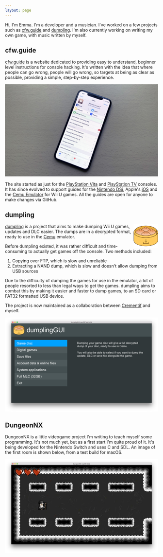 ```yaml
---
layout: page
---
```


Hi, I'm Emma. I'm a developer and a musician. I've worked on a few projects such as [cfw.guide](https://cfw.guide/) and [dumpling](https://github.com/emiyl/dumpling). I'm also currently working on writing my own game, with music written by myself.

## cfw.guide

[cfw.guide](https://cfw.guide/) is a website dedicated to providing easy to understand, beginner level instructions for console hacking. It's written with the idea that where people can go wrong, people will go wrong, so targets at being as clear as possible, providing a simple, step-by-step experience.

<img src="/assets/images/cydia_picture.jpg" alt="Picture of a Jailbroken iPhone">

The site started as just for the [PlayStation Vita](https://vita.hacks.guide) and [PlayStation TV](https://vita.hacks.guide) consoles. It has since evolved to support guides for the [Nintendo DSi](https://dsi.cfw.guide/), Apple's [iOS](https://ios.cfw.guide/) and the [Cemu Emulator](https://cemu.cfw.guide/) for Wii U games. All the guides are open for anyone to make changes via GitHub.

## dumpling

<img style="float: right;" src="/assets/images/dumpling.png" alt="dumpling logo" width="80" height="80">

[dumpling](https://github.com/emiyl/dumpling) is a project that aims to make dumping Wii U games, updates and DLC easier. The dumps are in a decrypted format, ready to use in the [Cemu](https://cemu.info/) emulator.

Before dumpling existed, it was rather difficult and time-consuming to actually get games off the console. Two methods included:

1. Copying over FTP, which is slow and unreliable
2. Extracting a NAND dump, which is slow and doesn't allow dumping from USB sources

Due to the difficulty of dumping the games for use in the emulator, a lot of people resorted to less than legal ways to get the games. dumpling aims to combat this by making it easier and faster to dump games, to an SD card or FAT32 formatted USB device.

The project is now maintained as a collaboration between [Crementif](https://github.com/Crementif) and myself.

<img src="/assets/images/dumplingGUI.png" alt="dumpling GUI screenshot">

## DungeonNX

DungeonNX is a little videogame project I'm writing to teach myself some programming. It's not much yet, but as a first start I'm quite proud of it. It's being developed for the Nintendo Switch and uses C and SDL. An image of the first room is shown below, from a test build for macOS.

<img src="/assets/images/DungeonNX.png" alt="DungeonNX screenshot">

